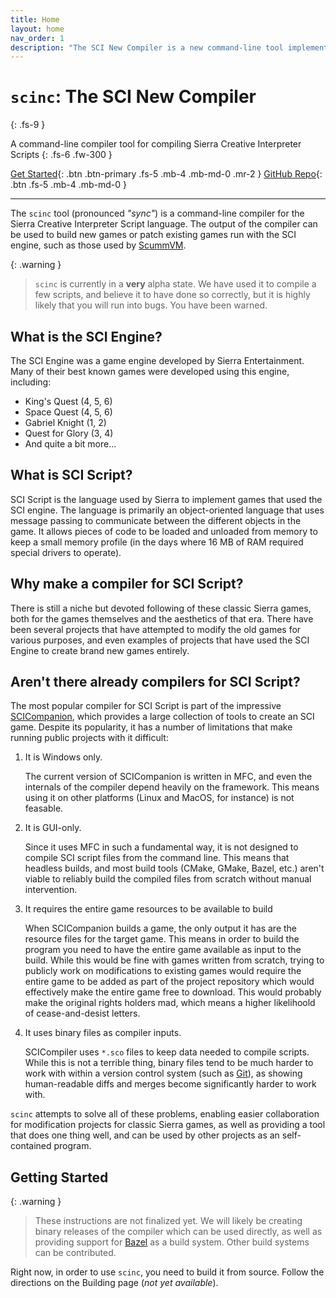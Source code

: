 ```yaml
---
title: Home
layout: home
nav_order: 1
description: "The SCI New Compiler is a new command-line tool implementation of the Sierra Creative Interpreter script compiler."
---
```


# `scinc`: The SCI New Compiler
{: .fs-9 }

A command-line compiler tool for compiling Sierra Creative Interpreter Scripts
{: .fs-6 .fw-300 }

[Get Started](#getting-started){: .btn .btn-primary .fs-5 .mb-4 .mb-md-0 .mr-2 }
[GitHub Repo][github-repo]{: .btn .fs-5 .mb-4 .mb-md-0 }

---

The `scinc` tool (pronounced *"sync"*) is a command-line compiler for the Sierra Creative Interpreter Script language. The output of the compiler can be used to build new games or patch existing games run with the SCI engine, such
as those used by [ScummVM].

{: .warning }
> `scinc` is currently in a **very** alpha state. We have used it to compile a few scripts, and believe it to have done so correctly, but it is highly likely that you will run into bugs. You have been warned.

## What is the SCI Engine?

The SCI Engine was a game engine developed by Sierra Entertainment. Many of their best known games were developed using this engine, including:

- King's Quest (4, 5, 6)
- Space Quest (4, 5, 6)
- Gabriel Knight (1, 2)
- Quest for Glory (3, 4)
- And quite a bit more...

## What is SCI Script?

SCI Script is the language used by Sierra to implement games that used the SCI engine. The language is primarily an object-oriented language that uses message passing to communicate between the different objects in the game. It allows pieces of code to be loaded and unloaded from memory to keep a small memory profile (in the days where 16 MB of RAM required special drivers to operate).

## Why make a compiler for SCI Script?

There is still a niche but devoted following of these classic Sierra games, both for the games themselves and the aesthetics of that era. There have been several projects that have attempted to modify the old games for various purposes, and even examples of projects that have used the SCI Engine to create brand new games entirely.

## Aren't there already compilers for SCI Script?

The most popular compiler for SCI Script is part of the impressive [SCICompanion], which provides a large collection of tools to create an SCI game. Despite its popularity, it has a number of limitations that make running public projects with it difficult:

1. It is Windows only.

   The current version of SCICompanion is written in MFC, and even the internals of the compiler depend heavily on the framework. This means using it on other platforms (Linux and MacOS, for instance) is not feasable.

2. It is GUI-only.

   Since it uses MFC in such a fundamental way, it is not designed to compile SCI script files from the command line. This means that headless builds, and most build tools (CMake, GMake, Bazel, etc.) aren't viable to reliably build the compiled files from scratch without manual intervention.

3. It requires the entire game resources to be available to build

   When SCICompanion builds a game, the only output it has are the resource files for the target game. This means in order to build the program you need to have the entire game available as input to the build. While this would be fine with games written from scratch, trying to publicly work on modifications to existing games would require the entire game to be added as part of the project repository which would effectively make the entire game free to download. This would probably make the original rights holders mad, which means a higher likelihoold of cease-and-desist letters.

4. It uses binary files as compiler inputs.

   SCICompiler uses `*.sco` files to keep data needed to compile scripts. While this is not a terrible thing, binary files tend to be much harder to work with within a version control system (such as [Git]), as showing human-readable diffs and merges become significantly harder to work with.

`scinc` attempts to solve all of these problems, enabling easier collaboration for modification projects for classic Sierra games, as well as providing a tool that does one thing well, and can be used by other projects as an self-contained program.

## Getting Started

{: .warning }
> These instructions are not finalized yet. We will likely be creating binary releases of the compiler which can be used directly, as well as providing support for [Bazel] as a build system. Other build systems can be contributed.

Right now, in order to use `scinc`, you need to build it from source. Follow the directions on the Building page (*not yet available*).

[github-repo]: https://github.com/naerbnic/sci-compiler
[ScummVM]: https://www.scummvm.org/
[Bazel]: https://bazel.build/
[Git]: https://git-scm.com/
[SCICompanion]: https://scicompanion.com/Documentation/index.html
